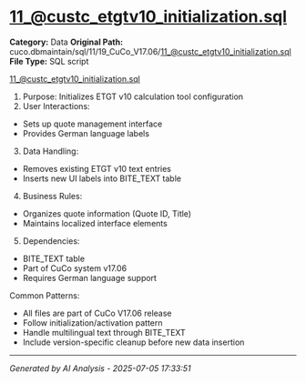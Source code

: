 # 11_@custc_etgtv10_initialization.sql

**Category:** Data
**Original Path:** cuco.dbmaintain/sql/11/19_CuCo_V17.06/11_@custc_etgtv10_initialization.sql
**File Type:** SQL script

11_@custc_etgtv10_initialization.sql
1. Purpose: Initializes ETGT v10 calculation tool configuration
2. User Interactions:
- Sets up quote management interface
- Provides German language labels
3. Data Handling:
- Removes existing ETGT v10 text entries
- Inserts new UI labels into BITE_TEXT table
4. Business Rules:
- Organizes quote information (Quote ID, Title)
- Maintains localized interface elements
5. Dependencies:
- BITE_TEXT table
- Part of CuCo system v17.06
- Requires German language support

Common Patterns:
- All files are part of CuCo V17.06 release
- Follow initialization/activation pattern
- Handle multilingual text through BITE_TEXT
- Include version-specific cleanup before new data insertion

---
*Generated by AI Analysis - 2025-07-05 17:33:51*
